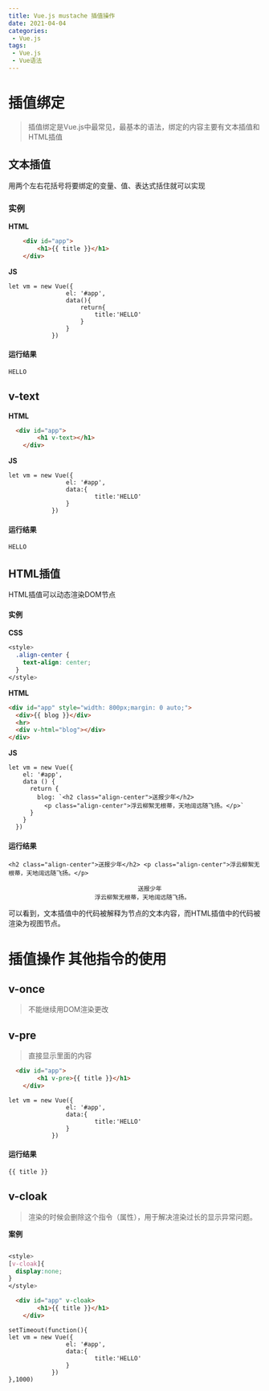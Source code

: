 ```yaml
---
title: Vue.js mustache 插值操作
date: 2021-04-04
categories:
 - Vue.js
tags:
 - Vue.js 
 - Vue语法
---
```


# 插值绑定

>插值绑定是Vue.js中最常见，最基本的语法，绑定的内容主要有文本插值和HTML插值

## 文本插值

用两个左右花括号将要绑定的变量、值、表达式括住就可以实现

### 实例

**HTML**
```HTML
    <div id="app">
		<h1>{{ title }}</h1>
	</div>
```
**JS**
```JS
let vm = new Vue({
				el: '#app',
				data(){
					return{
						title:'HELLO'
					}
				}
			})
```
#### 运行结果
```
HELLO
```

## v-text

**HTML**
```html
  <div id="app">
		<h1 v-text></h1>
	</div>
```
**JS**
```JS
let vm = new Vue({
				el: '#app',
				data:{
						title:'HELLO'
				}
			})
```
#### 运行结果
```
HELLO
```


## HTML插值

HTML插值可以动态渲染DOM节点

#### 实例

**CSS**
```CSS
<style>
  .align-center {
    text-align: center;
  }
</style>
```
**HTML**
```HTML
<div id="app" style="width: 800px;margin: 0 auto;">
  <div>{{ blog }}</div>
  <hr>
  <div v-html="blog"></div>
</div>
```
**JS**
```JS
let vm = new Vue({
    el: '#app',
    data () {
      return {
        blog: `<h2 class="align-center">送报少年</h2>
          <p class="align-center">浮云柳絮无根蒂，天地阔远随飞扬。</p>`
      }
    }
  })
```
#### 运行结果
```
<h2 class="align-center">送报少年</h2> <p class="align-center">浮云柳絮无根蒂，天地阔远随飞扬。</p>

                                    送报少年
                        浮云柳絮无根蒂，天地阔远随飞扬。
```

可以看到，文本插值中的代码被解释为节点的文本内容，而HTML插值中的代码被渲染为视图节点。

# 插值操作 其他指令的使用

## v-once

> 不能继续用DOM渲染更改

## v-pre

>直接显示里面的内容


```html
  <div id="app">
		<h1 v-pre>{{ title }}</h1>
	</div>
```

```JS
let vm = new Vue({
				el: '#app',
				data:{
						title:'HELLO'
				}
			})
```

#### 运行结果

```
{{ title }}

```

## v-cloak

>渲染的时候会删除这个指令（属性），用于解决渲染过长的显示异常问题。

**案例**

```css

<style>
[v-cloak]{
  display:none;
}
</style>

```


```html
  <div id="app" v-cloak>
		<h1>{{ title }}</h1>
	</div>
```


```JS
setTimeout(function(){
let vm = new Vue({
				el: '#app',
				data:{
						title:'HELLO'
				}
			})
},1000)
```